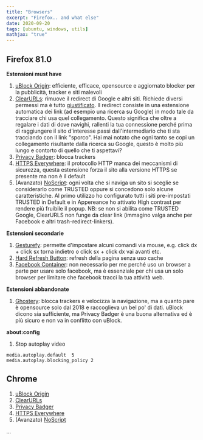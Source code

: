 ```yaml
---
title: "Browsers"
excerpt: "Firefox.. and what else"
date: 2020-09-20
tags: [ubuntu, windows, utils]
mathjax: "true"
---
```



## Firefox 81.0
**Estensioni must have**  
1. [uBlock Origin](https://addons.mozilla.org/it/firefox/addon/ublock-origin/): efficiente, efficace, opensource e aggiornato blocker per la pubblicità, tracker e siti malevoli
1. [ClearURLs](https://addons.mozilla.org/it/firefox/addon/clearurls/): rimuove il redirect di Google e altri siti. Richiede diversi permessi ma è tutto [giustificato](https://gitlab.com/KevinRoebert/ClearUrls/-/issues/159). Il redirect consiste in una estensione automatica dei link (ad esempio una ricerca su Google) in modo tale da tracciare chi usa quel collegamento. Questo significa che oltre a regalare i dati di dove navighi, rallenti la tua connessione perché prima di raggiungere il sito d'interesse passi dall'intermediario che ti sta tracciando con il link "sporco". Hai mai notato che ogni tanto se copi un collegamento risultante dalla ricerca su Google, questo è molto più lungo e contorto di quello che ti aspettavi?
1. [Privacy Badger](https://addons.mozilla.org/it/firefox/addon/privacy-badger17/): blocca trackers
1. [HTTPS Everywhere](https://addons.mozilla.org/it/firefox/addon/https-everywhere/): il protocollo HTTP manca dei meccanismi di sicurezza, questa estensione forza il sito alla versione HTTPS se presente ma non è il default
1. (Avanzato) [NoScript](https://addons.mozilla.org/it/firefox/addon/noscript/): ogni volta che si naviga un sito si sceglie se considerarlo come TRUSTED oppure si concedono solo alcune caratteristiche. Al primo utilizzo ho configurato tutti i siti pre-impostati TRUSTED in Default e in Appereance ho attivato High contrast per rendere più fruibile il popup. NB: se non si abilita come TRUSTED Google, ClearURLS non funge da clear link (immagino valga anche per Facebook e altri trash-redirect-linkers).

**Estensioni secondarie**  
1. [Gesturefy](https://addons.mozilla.org/it/firefox/addon/gesturefy): permette d'impostare alcuni comandi via mouse, e.g. click dx + click sx torna indietro o click sx + click dx vai avanti etc.
1. [Hard Refresh Button](https://addons.mozilla.org/it/firefox/addon/hard-refresh-button/): refresh della pagina senza uso cache
1. [Facebook Container](https://addons.mozilla.org/it/firefox/addon/facebook-container/): non necessario per me perché uso un browser a parte per usare solo facebook, ma è essenziale per chi usa un solo browser per limitare che facebook tracci la tua attività web.

**Estensioni abbandonate**
1. [Ghostery](https://addons.mozilla.org/it/firefox/addon/ghostery/): blocca trackers e velocizza la navigazione, ma a quanto pare è opensource solo dal 2018 e raccoglieva un bel po' di dati. uBlock dicono sia sufficiente, ma Privacy Badger è una buona alternativa ed è più sicuro e non va in conflitto con uBlock.

**about:config**
1. Stop autoplay video
```raw
media.autoplay.default	5	
media.autoplay.blocking_policy 2
```


## Chrome
1. [uBlock Origin](https://chrome.google.com/webstore/detail/ublock-origin/cjpalhdlnbpafiamejdnhcphjbkeiagm)
1. [ClearURLs](https://chrome.google.com/webstore/detail/clearurls/lckanjgmijmafbedllaakclkaicjfmnk)
1. [Privacy Badger](https://chrome.google.com/webstore/detail/privacy-badger/pkehgijcmpdhfbdbbnkijodmdjhbjlgp)
1. [HTTPS Everywhere](https://chrome.google.com/webstore/detail/https-everywhere/gcbommkclmclpchllfjekcdonpmejbdp)
1. (Avanzato) [NoScript](https://chrome.google.com/webstore/detail/noscript/doojmbjmlfjjnbmnoijecmcbfeoakpjm)










...
